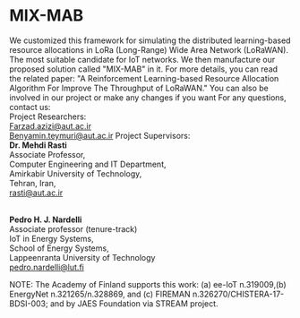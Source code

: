 # MIX-MAB

We customized this framework for simulating the distributed learning-based resource allocations in LoRa (Long-Range) Wide Area Network (LoRaWAN). The most suitable candidate for IoT networks. We then manufacture our proposed solution called "MIX-MAB" in it.
For more details, you can read the related paper: "A Reinforcement Learning-based Resource Allocation Algorithm For Improve The Throughput of LoRaWAN."
You can also be involved in our project or make any changes if you want
For any questions, contact us: <br /> 
Project Researchers:
<br /> Farzad.azizi@aut.ac.ir
<br /> Benyamin.teymuri@aut.ac.ir
Project Supervisors:
<br /> **Dr. Mehdi Rasti** <br /> Associate Professor,<br /> Computer Engineering and IT Department, <br />Amirkabir University of Technology, <br /> Tehran, Iran, <br /> rasti@aut.ac.ir

<br /> **Pedro H. J. Nardelli** <br />Associate professor (tenure-track) <br /> IoT in Energy Systems, <br /> School of Energy Systems, <br />Lappeenranta University of Technology<br />pedro.nardelli@lut.fi<br />

NOTE: The Academy of Finland supports this work: (a) ee-IoT n.319009,(b) EnergyNet n.321265/n.328869, and (c) FIREMAN n.326270/CHISTERA-17-BDSI-003; and by JAES Foundation via STREAM project.
